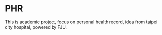 PHR
===

This is academic project, focus on personal health record, idea from taipei city hospital, powered by FJU.
